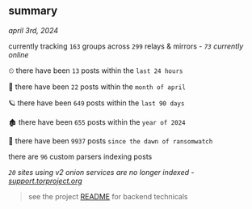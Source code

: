 
## summary
_april 3rd, 2024_

currently tracking `163` groups across `299` relays & mirrors - _`73` currently online_

⏲ there have been `13` posts within the `last 24 hours`

🦈 there have been `22` posts within the `month of april`

🪐 there have been `649` posts within the `last 90 days`

🏚 there have been `655` posts within the `year of 2024`

🦕 there have been `9937` posts `since the dawn of ransomwatch`

there are `96` custom parsers indexing posts

_`20` sites using v2 onion services are no longer indexed - [support.torproject.org](https://support.torproject.org/onionservices/v2-deprecation/)_

> see the project [README](https://github.com/joshhighet/ransomwatch#ransomwatch--) for backend technicals
